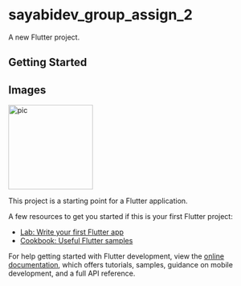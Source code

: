 # sayabidev_group_assign_2

A new Flutter project.

## Getting Started
## Images
<img width="168" alt="pic" src="https://user-images.githubusercontent.com/64411315/217623022-9c5963a8-eeef-48c1-93fd-e844f4276896.PNG">


This project is a starting point for a Flutter application.

A few resources to get you started if this is your first Flutter project:

- [Lab: Write your first Flutter app](https://docs.flutter.dev/get-started/codelab)
- [Cookbook: Useful Flutter samples](https://docs.flutter.dev/cookbook)

For help getting started with Flutter development, view the
[online documentation](https://docs.flutter.dev/), which offers tutorials,
samples, guidance on mobile development, and a full API reference.
